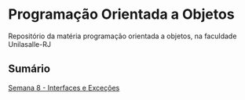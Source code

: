 # Programação Orientada a Objetos
Repositório da matéria programação orientada a objetos, na faculdade Unilasalle-RJ 

## Sumário
[Semana 8 - Interfaces e Exceções](Semana%208%20-%20Interfaces%20e%20Exceptions)
